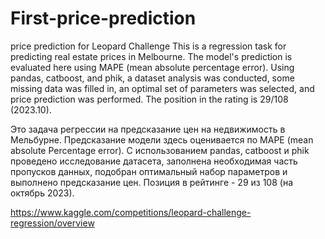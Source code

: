 # First-price-prediction
price prediction for Leopard Challenge
This is a regression task for predicting real estate prices in Melbourne. The model's prediction is evaluated here using MAPE (mean absolute percentage error). Using pandas, catboost, and phik, a dataset analysis was conducted, some missing data was filled in, an optimal set of parameters was selected, and price prediction was performed. The position in the rating is 29/108 (2023.10).

Это задача регрессии на предсказание цен на недвижимость в Мельбурне. Предсказание модели здесь оценивается по MAPE (mean absolute Percentage error). С использованием pandas, catboost и phik проведено исследование датасета, заполнена необходимая часть пропусков данных, подобран оптимальный набор параметров и выполнено предсказание цен. Позиция в рейтинге - 29 из 108 (на октябрь 2023).

https://www.kaggle.com/competitions/leopard-challenge-regression/overview
